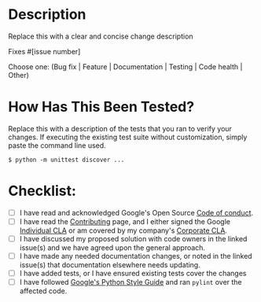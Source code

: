 # Description

Replace this with a clear and concise change description

<!--- Important: All PRs must be linked to at least one issue (except for
  extremely trivial and straightforward changes). --->

<!--- This issue (or issues) should document the motivation, context,
  alternatives considered, risks (such as breaking backwards compatibility), and
  any new dependencies. --->

Fixes #[issue number]

Choose one: (Bug fix | Feature | Documentation | Testing | Code health | Other)

# How Has This Been Tested?

Replace this with a description of the tests that you ran to verify your
changes. If executing the existing test suite without customization, simply
paste the command line used.

```
$ python -m unittest discover ...
```

# Checklist:

<!--- Put an `x` in the box if you did the task -->

<!--- If you forgot a task please follow the instructions below -->

-   [ ] I have read and acknowledged Google's Open Source
    [Code of conduct](https://opensource.google/conduct).
-   [ ] I have read the
    [Contributing](https://github.com/google-health/derm-foundation/blob/master/docs/CONTRIBUTING.md)
    page, and I either signed the Google
    [Individual CLA](https://cla.developers.google.com/about/google-individual)
    or am covered by my company's
    [Corporate CLA](https://cla.developers.google.com/about/google-corporate).
-   [ ] I have discussed my proposed solution with code owners in the linked
    issue(s) and we have agreed upon the general approach.
-   [ ] I have made any needed documentation changes, or noted in the linked
    issue(s) that documentation elsewhere needs updating.
-   [ ] I have added tests, or I have ensured existing tests cover the changes
-   [ ] I have followed
    [Google's Python Style Guide](https://google.github.io/styleguide/pyguide.html)
    and ran `pylint` over the affected code.
